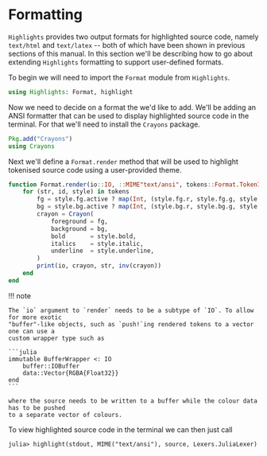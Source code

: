 # Formatting

`Highlights` provides two output formats for highlighted source code, namely `text/html` and
`text/latex` -- both of which have been shown in previous sections of this manual. In this
section we'll be describing how to go about extending `Highlights` formatting to support
user-defined formats.

To begin we will need to import the `Format` module from `Highlights`.

```julia
using Highlights: Format, highlight
```

Now we need to decide on a format the we'd like to add. We'll be adding an ANSI
formatter that can be used to display highlighted source code in the terminal.
For that we'll need to install the `Crayons` package.

```julia
Pkg.add("Crayons")
using Crayons
```

Next we'll define a `Format.render` method that will be used to highlight tokenised source
code using a user-provided theme.

```julia
function Format.render(io::IO, ::MIME"text/ansi", tokens::Format.TokenIterator)
    for (str, id, style) in tokens
        fg = style.fg.active ? map(Int, (style.fg.r, style.fg.g, style.fg.b)) : :nothing
        bg = style.bg.active ? map(Int, (style.bg.r, style.bg.g, style.bg.b)) : :nothing
        crayon = Crayon(
            foreground = fg,
            background = bg,
            bold       = style.bold,
            italics    = style.italic,
            underline  = style.underline,
        )
        print(io, crayon, str, inv(crayon))
    end
end
```

!!! note

    The `io` argument to `render` needs to be a subtype of `IO`. To allow for more exotic
    "buffer"-like objects, such as `push!`ing rendered tokens to a vector one can use a
    custom wrapper type such as

    ```julia
    immutable BufferWrapper <: IO
        buffer::IOBuffer
        data::Vector{RGBA{Float32}}
    end
    ```

    where the source needs to be written to a buffer while the colour data has to be pushed
    to a separate vector of colours.

To view highlighted source code in the terminal we can then just call

```
julia> highlight(stdout, MIME("text/ansi"), source, Lexers.JuliaLexer)
```
